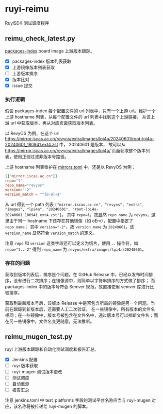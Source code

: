 # ruyi-reimu

RuyiSDK 测试调度程序

## reimu_check_latest.py

[packages-index](https://github.com/ruyisdk/packages-index/) board image 上游版本跟踪。

+ [x] packages-index 版本列表获取
+ [x] 上游镜像版本列表获取
+ [ ] 上游版本排序
+ [x] 版本比对
+ [x] issue 提交

### 执行逻辑

假设 packages-index 每个配置文件的 url 列表中，只有一个上游 url。维护一个上游 hostname 列表，从每个配置文件的 url 列表中找到这个上游链接，
从该上游 url 中获取版本，再从对应页面获取版本列表。

以 RevyOS 为例，在这个 url
 <https://mirror.iscas.ac.cn/revyos/extra/images/lpi4a/20240601/root-lpi4a-20240601_180941.ext4.zst> 中， 20240601 是版本，
故可以从 <https://mirror.iscas.ac.cn/revyos/extra/images/lpi4a/> 页面获取整个版本列表，使用正则过滤非版本号路径。

上游 hostname 列表维护在 [mirrors.toml](./mirrors.toml) 中，还是以 RevyOS 为例：

```toml
[["mirror.iscas.ac.cn"]]
repo="1"
repo_name="revyos"
version="-2"
version_match = "^[0-9]+$"
```

从 url 得到一个 path 列表
``["mirror.iscas.ac.cn", "revyos", "extra", "images", "lpi4a", "20240601", "root-lpi4a-20240601_180941.ext4.zst"]``。
其中 ``repo=1``，故显然 ``repo_name`` 为 ``revyos``，这里由于同一 hostname 下还存在其他镜像（如 oErv），配置中指定了 ``repo_name``；
其中 ``version="-2"``，故 ``version_name`` 为 ``20240601``，该 ``version_name`` 显然符合 ``version_match`` 的定义。

注意 ``repo`` 和 ``version`` 这类字段还可以定义为切片，使用 ``..`` 操作符，如 ``repo="1..-2"`` 得到 ``repo_name`` 为
 ``revyos/extra/images/lpi4a/20240601``。

### 存在的问题

获取到版本列表后，排序是个问题。在 GitHub Release 中，已经以发布时间排序，没有进行二次排序；在镜像源中，则简单以字符串排序的方式做了排序；
而 packages-index 中的版本号符合 Semver 规范，故直接使用 semver 库进行比较排序。

获取到最新版本号后，该版本 Release 中是否包含所需的镜像是另一个问题。当前在跟踪到新版本后，还需要人工二次验证。
在一些镜像中，所有版本的文件名相同；在一些镜像中，版本号被包含在文件名中，通过版本号可以推断文件名；而在另一些镜像中，文件名变更随意，无法推断。

## reimu_mugen_test.py

ruyi 上游版本跟踪和自动化测试调度和报告汇总。

+ [x] Jenkins 配置
+ [ ] ruyi 版本获取
+ [ ] ruyi-mugen 测试版本更改
+ [ ] 测试调度
+ [ ] 自动重测
+ [ ] 报告汇总

注意 jenkins.toml 中 test_platforms 字段的测试平台名称应当与 ruyi-mugen 对应，该名称将被传递给 ruyi-mugen 的脚本。
